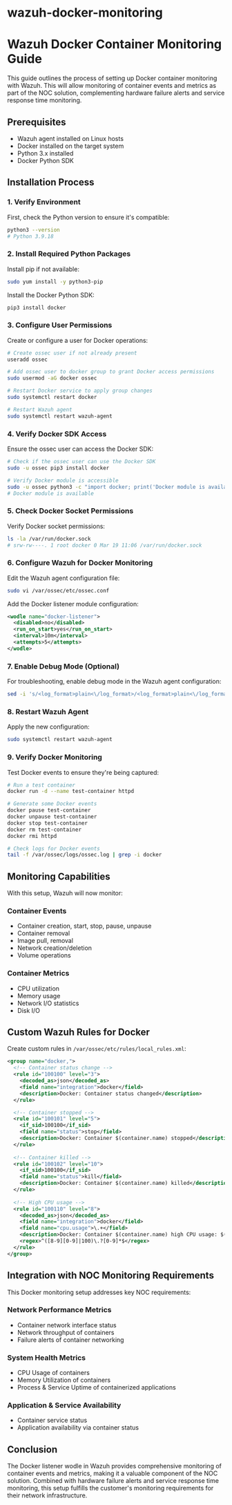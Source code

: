 # wazuh-docker-monitoring

# Wazuh Docker Container Monitoring Guide

This guide outlines the process of setting up Docker container monitoring with Wazuh. This will allow monitoring of container events and metrics as part of the NOC solution, complementing hardware failure alerts and service response time monitoring.

## Prerequisites

- Wazuh agent installed on Linux hosts
- Docker installed on the target system
- Python 3.x installed
- Docker Python SDK

## Installation Process

### 1. Verify Environment

First, check the Python version to ensure it's compatible:

```bash
python3 --version
# Python 3.9.18
```

### 2. Install Required Python Packages

Install pip if not available:

```bash
sudo yum install -y python3-pip
```

Install the Docker Python SDK:

```bash
pip3 install docker
```

### 3. Configure User Permissions

Create or configure a user for Docker operations:

```bash
# Create ossec user if not already present
useradd ossec

# Add ossec user to docker group to grant Docker access permissions
sudo usermod -aG docker ossec

# Restart Docker service to apply group changes
sudo systemctl restart docker

# Restart Wazuh agent
sudo systemctl restart wazuh-agent
```

### 4. Verify Docker SDK Access

Ensure the ossec user can access the Docker SDK:

```bash
# Check if the ossec user can use the Docker SDK
sudo -u ossec pip3 install docker

# Verify Docker module is accessible
sudo -u ossec python3 -c "import docker; print('Docker module is available')"
# Docker module is available
```

### 5. Check Docker Socket Permissions

Verify Docker socket permissions:

```bash
ls -la /var/run/docker.sock
# srw-rw----. 1 root docker 0 Mar 19 11:06 /var/run/docker.sock
```

### 6. Configure Wazuh for Docker Monitoring

Edit the Wazuh agent configuration file:

```bash
sudo vi /var/ossec/etc/ossec.conf
```

Add the Docker listener module configuration:

```xml
<wodle name="docker-listener">
  <disabled>no</disabled>
  <run_on_start>yes</run_on_start>
  <interval>10m</interval>
  <attempts>5</attempts>
</wodle>
```

### 7. Enable Debug Mode (Optional)

For troubleshooting, enable debug mode in the Wazuh agent configuration:

```bash
sed -i 's/<log_format>plain<\/log_format>/<log_format>plain<\/log_format>\n    <debug>2<\/debug>/' /var/ossec/etc/ossec.conf
```

### 8. Restart Wazuh Agent

Apply the new configuration:

```bash
sudo systemctl restart wazuh-agent
```

### 9. Verify Docker Monitoring

Test Docker events to ensure they're being captured:

```bash
# Run a test container
docker run -d --name test-container httpd

# Generate some Docker events
docker pause test-container
docker unpause test-container
docker stop test-container
docker rm test-container
docker rmi httpd

# Check logs for Docker events
tail -f /var/ossec/logs/ossec.log | grep -i docker
```

## Monitoring Capabilities

With this setup, Wazuh will now monitor:

### Container Events
- Container creation, start, stop, pause, unpause
- Container removal
- Image pull, removal
- Network creation/deletion
- Volume operations

### Container Metrics
- CPU utilization
- Memory usage
- Network I/O statistics
- Disk I/O

## Custom Wazuh Rules for Docker

Create custom rules in `/var/ossec/etc/rules/local_rules.xml`:

```xml
<group name="docker,">
  <!-- Container status change -->
  <rule id="100100" level="3">
    <decoded_as>json</decoded_as>
    <field name="integration">docker</field>
    <description>Docker: Container status changed</description>
  </rule>

  <!-- Container stopped -->
  <rule id="100101" level="5">
    <if_sid>100100</if_sid>
    <field name="status">stop</field>
    <description>Docker: Container $(container.name) stopped</description>
  </rule>
  
  <!-- Container killed -->
  <rule id="100102" level="10">
    <if_sid>100100</if_sid>
    <field name="status">kill</field>
    <description>Docker: Container $(container.name) killed</description>
  </rule>
  
  <!-- High CPU usage -->
  <rule id="100110" level="8">
    <decoded_as>json</decoded_as>
    <field name="integration">docker</field>
    <field name="cpu.usage">\.+</field>
    <description>Docker: Container $(container.name) high CPU usage: $(cpu.usage)%</description>
    <regex>^([8-9][0-9]|100)\.?[0-9]*$</regex>
  </rule>
</group>
```

## Integration with NOC Monitoring Requirements

This Docker monitoring setup addresses key NOC requirements:

### Network Performance Metrics
- Container network interface status
- Network throughput of containers
- Failure alerts of container networking

### System Health Metrics
- CPU Usage of containers
- Memory Utilization of containers
- Process & Service Uptime of containerized applications

### Application & Service Availability
- Container service status
- Application availability via container status

## Conclusion

The Docker listener wodle in Wazuh provides comprehensive monitoring of container events and metrics, making it a valuable component of the NOC solution. Combined with hardware failure alerts and service response time monitoring, this setup fulfills the customer's monitoring requirements for their network infrastructure.
